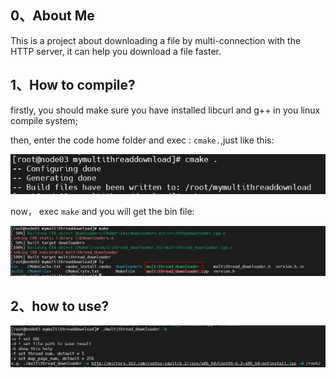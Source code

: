 ## 0、About Me

This  is a project about downloading a file by multi-connection with the HTTP server, it can help you download a file faster.

## 1、How to  compile?

firstly, you should make sure you have installed libcurl and g++ in you linux compile system;

then, enter the code home folder and exec : `cmake.`,just like this:

![image-20230306154701637](readme.assets/image-20230306154701637.png)

now， exec `make` and you will get the bin file:

![image-20230306154809608](readme.assets/image-20230306154809608.png)

## 2、how to use?

![image-20230306154847440](readme.assets/image-20230306154847440.png)





